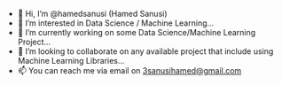 - 👋 Hi, I’m @hamedsanusi (Hamed Sanusi)
- 👀 I’m interested in Data Science / Machine Learning...
- 🌱 I’m currently working on some Data Science/Machine Learning Project...
- 💞️ I’m looking to collaborate on any available project that include using Machine Learning Libraries...
- 📫 You can reach me via email on 3sanusihamed@gmail.com
<!--
**hamedsanusi/hamedsanusi** is a ✨ _special_ ✨ repository because its `README.md` (this file) appears on your GitHub profile.

Here are some ideas to get you started:



-->

